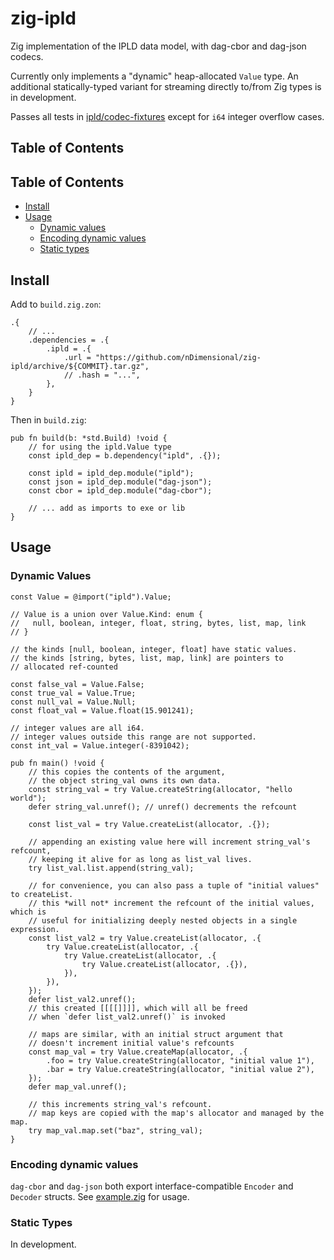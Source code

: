 # zig-ipld

Zig implementation of the IPLD data model, with dag-cbor and dag-json codecs.

Currently only implements a "dynamic" heap-allocated `Value` type. An additional statically-typed variant for streaming directly to/from Zig types is in development.

Passes all tests in [ipld/codec-fixtures](https://github.com/ipld/codec-fixtures) except for `i64` integer overflow cases.

## Table of Contents

## Table of Contents

- [Install](#install)
- [Usage](#usage)
  - [Dynamic values](#dynamic-values)
  - [Encoding dynamic values](#encoding-dynamic-values)
  - [Static types](#static-types)

## Install

Add to `build.zig.zon`:

```zig
.{
    // ...
    .dependencies = .{
        .ipld = .{
            .url = "https://github.com/nDimensional/zig-ipld/archive/${COMMIT}.tar.gz",
            // .hash = "...",
        },
    }
}
```

Then in `build.zig`:

```zig
pub fn build(b: *std.Build) !void {
    // for using the ipld.Value type
    const ipld_dep = b.dependency("ipld", .{});

    const ipld = ipld_dep.module("ipld");
    const json = ipld_dep.module("dag-json");
    const cbor = ipld_dep.module("dag-cbor");

    // ... add as imports to exe or lib
}
```

## Usage

### Dynamic Values

```zig
const Value = @import("ipld").Value;

// Value is a union over Value.Kind: enum {
//   null, boolean, integer, float, string, bytes, list, map, link
// }

// the kinds [null, boolean, integer, float] have static values.
// the kinds [string, bytes, list, map, link] are pointers to
// allocated ref-counted

const false_val = Value.False;
const true_val = Value.True;
const null_val = Value.Null;
const float_val = Value.float(15.901241);

// integer values are all i64.
// integer values outside this range are not supported.
const int_val = Value.integer(-8391042);

pub fn main() !void {
    // this copies the contents of the argument,
    // the object string_val owns its own data.
    const string_val = try Value.createString(allocator, "hello world");
    defer string_val.unref(); // unref() decrements the refcount

    const list_val = try Value.createList(allocator, .{});

    // appending an existing value here will increment string_val's refcount,
    // keeping it alive for as long as list_val lives.
    try list_val.list.append(string_val);

    // for convenience, you can also pass a tuple of "initial values" to createList.
    // this *will not* increment the refcount of the initial values, which is
    // useful for initializing deeply nested objects in a single expression.
    const list_val2 = try Value.createList(allocator, .{
        try Value.createList(allocator, .{
            try Value.createList(allocator, .{
                try Value.createList(allocator, .{}),
            }),
        }),
    });
    defer list_val2.unref();
    // this created [[[[]]]], which will all be freed
    // when `defer list_val2.unref()` is invoked

    // maps are similar, with an initial struct argument that
    // doesn't increment initial value's refcounts
    const map_val = try Value.createMap(allocator, .{
        .foo = try Value.createString(allocator, "initial value 1"),
        .bar = try Value.createString(allocator, "initial value 2"),
    });
    defer map_val.unref();

    // this increments string_val's refcount.
    // map keys are copied with the map's allocator and managed by the map.
    try map_val.map.set("baz", string_val);
}
```

### Encoding dynamic values

`dag-cbor` and `dag-json` both export interface-compatible `Encoder` and `Decoder` structs. See [example.zig](./example.zig) for usage.

### Static Types

In development.
